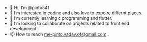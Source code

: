 - 👋 Hi, I’m @pinto541
- 👀 I’m interested in codine and also love to expolre differnt places. 
- 🌱 I’m currently learning c programming and flutter. 
- 💞️ I’m looking to collaborate on projects related to front end development.
- 📫 How to reach me-pinto.yadav.of@gmail.com .

<!---
pinto541/pinto541 is a ✨ special ✨ repository because its `README.md` (this file) appears on your GitHub profile.
You can click the Preview link to take a look at your changes.
--->
